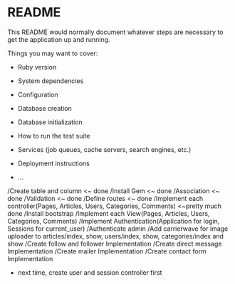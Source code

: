 # README

This README would normally document whatever steps are necessary to get the
application up and running.

Things you may want to cover:

* Ruby version

* System dependencies

* Configuration

* Database creation

* Database initialization

* How to run the test suite

* Services (job queues, cache servers, search engines, etc.)

* Deployment instructions

* ...


/Create table and column <~ done
/Install Gem <~ done
/Association <~ done
/Validation <~ done
/Define routes <~ done
/Implement each controller(Pages, Articles, Users, Categories, Comments) <~pretty much done
/Install bootstrap
/Implement each View(Pages, Articles, Users, Categories, Comments)
/Implement Authentication(Application for login, Sessions for current_user)
/Authenticate admin
/Add carrierwave for image uploader to articles/index, show, users/index, show, categories/index and show
/Create follow and follower Implementation
/Create direct message Implementation
/Create mailer Implementation
/Create contact form Implementation

* next time, create user and session controller first
